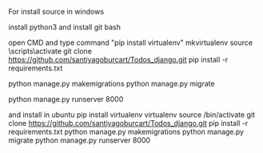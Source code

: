For install source in windows

install python3 and install git bash

open CMD and type command
"pip install virtualenv"
mkvirtualenv <name for environment>
source <name for environment>\scripts\activate
git clone https://github.com/santiyagoburcart/Todos_django.git
pip install -r requirements.txt

python manage.py makemigrations
python manage.py migrate

python manage.py runserver 8000




and install in  ubuntu 
pip install virtualenv
virtualenv <name for environment>
source <name for environment>/bin/activate
git clone https://github.com/santiyagoburcart/Todos_django.git
pip install -r requirements.txt
python manage.py makemigrations
python manage.py migrate
python manage.py runserver 8000